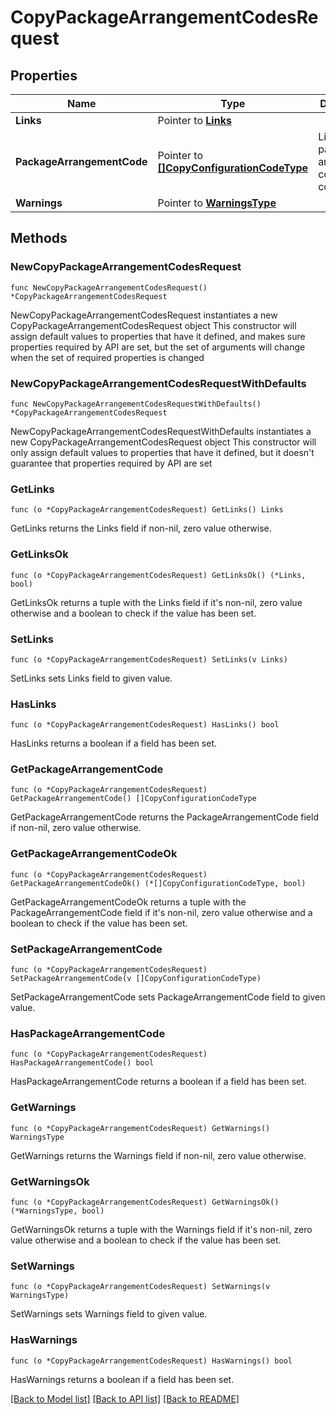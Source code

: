 # CopyPackageArrangementCodesRequest

## Properties

Name | Type | Description | Notes
------------ | ------------- | ------------- | -------------
**Links** | Pointer to [**Links**](Links.md) |  | [optional] 
**PackageArrangementCode** | Pointer to [**[]CopyConfigurationCodeType**](CopyConfigurationCodeType.md) | List of the package arrangement codes to be copied. | [optional] 
**Warnings** | Pointer to [**WarningsType**](WarningsType.md) |  | [optional] 

## Methods

### NewCopyPackageArrangementCodesRequest

`func NewCopyPackageArrangementCodesRequest() *CopyPackageArrangementCodesRequest`

NewCopyPackageArrangementCodesRequest instantiates a new CopyPackageArrangementCodesRequest object
This constructor will assign default values to properties that have it defined,
and makes sure properties required by API are set, but the set of arguments
will change when the set of required properties is changed

### NewCopyPackageArrangementCodesRequestWithDefaults

`func NewCopyPackageArrangementCodesRequestWithDefaults() *CopyPackageArrangementCodesRequest`

NewCopyPackageArrangementCodesRequestWithDefaults instantiates a new CopyPackageArrangementCodesRequest object
This constructor will only assign default values to properties that have it defined,
but it doesn't guarantee that properties required by API are set

### GetLinks

`func (o *CopyPackageArrangementCodesRequest) GetLinks() Links`

GetLinks returns the Links field if non-nil, zero value otherwise.

### GetLinksOk

`func (o *CopyPackageArrangementCodesRequest) GetLinksOk() (*Links, bool)`

GetLinksOk returns a tuple with the Links field if it's non-nil, zero value otherwise
and a boolean to check if the value has been set.

### SetLinks

`func (o *CopyPackageArrangementCodesRequest) SetLinks(v Links)`

SetLinks sets Links field to given value.

### HasLinks

`func (o *CopyPackageArrangementCodesRequest) HasLinks() bool`

HasLinks returns a boolean if a field has been set.

### GetPackageArrangementCode

`func (o *CopyPackageArrangementCodesRequest) GetPackageArrangementCode() []CopyConfigurationCodeType`

GetPackageArrangementCode returns the PackageArrangementCode field if non-nil, zero value otherwise.

### GetPackageArrangementCodeOk

`func (o *CopyPackageArrangementCodesRequest) GetPackageArrangementCodeOk() (*[]CopyConfigurationCodeType, bool)`

GetPackageArrangementCodeOk returns a tuple with the PackageArrangementCode field if it's non-nil, zero value otherwise
and a boolean to check if the value has been set.

### SetPackageArrangementCode

`func (o *CopyPackageArrangementCodesRequest) SetPackageArrangementCode(v []CopyConfigurationCodeType)`

SetPackageArrangementCode sets PackageArrangementCode field to given value.

### HasPackageArrangementCode

`func (o *CopyPackageArrangementCodesRequest) HasPackageArrangementCode() bool`

HasPackageArrangementCode returns a boolean if a field has been set.

### GetWarnings

`func (o *CopyPackageArrangementCodesRequest) GetWarnings() WarningsType`

GetWarnings returns the Warnings field if non-nil, zero value otherwise.

### GetWarningsOk

`func (o *CopyPackageArrangementCodesRequest) GetWarningsOk() (*WarningsType, bool)`

GetWarningsOk returns a tuple with the Warnings field if it's non-nil, zero value otherwise
and a boolean to check if the value has been set.

### SetWarnings

`func (o *CopyPackageArrangementCodesRequest) SetWarnings(v WarningsType)`

SetWarnings sets Warnings field to given value.

### HasWarnings

`func (o *CopyPackageArrangementCodesRequest) HasWarnings() bool`

HasWarnings returns a boolean if a field has been set.


[[Back to Model list]](../README.md#documentation-for-models) [[Back to API list]](../README.md#documentation-for-api-endpoints) [[Back to README]](../README.md)


